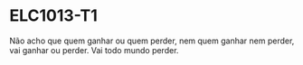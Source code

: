 # ELC1013-T1

Não acho que quem ganhar ou quem perder, nem quem ganhar nem perder, vai ganhar ou perder. Vai todo mundo perder.
